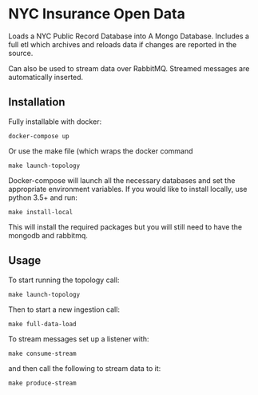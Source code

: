 # NYC Insurance Open Data

Loads a NYC Public Record Database into A Mongo Database. Includes a full etl which archives and reloads data if changes are reported in the source.

Can also be used to stream data over RabbitMQ. Streamed messages are automatically inserted.

## Installation 

Fully installable with docker:

`docker-compose up`

Or use the make file (which wraps the docker command

`make launch-topology`

Docker-compose will launch all the necessary databases and set the appropriate environment variables. If you would like to install locally, use python 3.5+ and run:

`make install-local`

This will install the required packages but you will still need to have the mongodb and rabbitmq. 

## Usage

To start running the topology call:

`make launch-topology`

Then to start a new ingestion call:

`make full-data-load`

To stream messages set up a listener with:

`make consume-stream`

and then call the following to stream data to it:

`make produce-stream`



